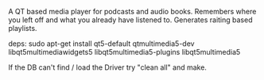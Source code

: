 A QT based media player for podcasts and audio books. Remembers where you left off and what you already have listened to. Generates raiting based playlists.

deps:
sudo apt-get install qt5-default qtmultimedia5-dev libqt5multimediawidgets5 libqt5multimedia5-plugins libqt5multimedia5

If the DB can't find / load the Driver try "clean all" and make.
